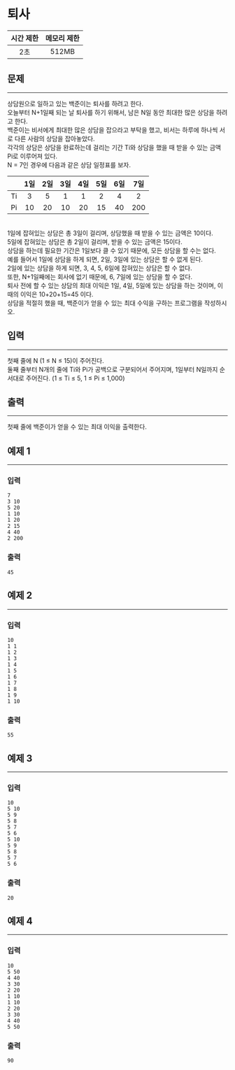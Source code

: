 퇴사
============================
|시간 제한|메모리 제한|
|:---:|:---:|
|2초|512MB|

## 문제
-------
상담원으로 일하고 있는 백준이는 퇴사를 하려고 한다.</br>
오늘부터 N+1일째 되는 날 퇴사를 하기 위해서, 남은 N일 동안 최대한 많은 상담을 하려고 한다.</br>
백준이는 비서에게 최대한 많은 상담을 잡으라고 부탁을 했고, 비서는 하루에 하나씩 서로 다른 사람의 상담을 잡아놓았다.</br>
각각의 상담은 상담을 완료하는데 걸리는 기간 Ti와 상담을 했을 때 받을 수 있는 금액 Pi로 이루어져 있다.</br>
N = 7인 경우에 다음과 같은 상담 일정표를 보자.</br>

||1일|2일|3일|4일|5일|6일|7일|
|:---:|:---:|:---:|:---:|:---:|:---:|:---:|:---:|
|Ti|3|5|1|1|2|4|2|
|Pi|10|20|10|20|15|40|200|

</br>
1일에 잡혀있는 상담은 총 3일이 걸리며, 상담했을 때 받을 수 있는 금액은 10이다.</br>
5일에 잡혀있는 상담은 총 2일이 걸리며, 받을 수 있는 금액은 15이다.</br>
상담을 하는데 필요한 기간은 1일보다 클 수 있기 때문에, 모든 상담을 할 수는 없다.</br>
예를 들어서 1일에 상담을 하게 되면, 2일, 3일에 있는 상담은 할 수 없게 된다.</br>
2일에 있는 상담을 하게 되면, 3, 4, 5, 6일에 잡혀있는 상담은 할 수 없다.</br>
또한, N+1일째에는 회사에 없기 때문에, 6, 7일에 있는 상담을 할 수 없다.</br>
퇴사 전에 할 수 있는 상담의 최대 이익은 1일, 4일, 5일에 있는 상담을 하는 것이며, 이때의 이익은 10+20+15=45 이다.</br>
상담을 적절히 했을 때, 백준이가 얻을 수 있는 최대 수익을 구하는 프로그램을 작성하시오.</br>

## 입력
-------
첫째 줄에 N (1 ≤ N ≤ 15)이 주어진다.</br>
둘째 줄부터 N개의 줄에 Ti와 Pi가 공백으로 구분되어서 주어지며, 1일부터 N일까지 순서대로 주어진다. (1 ≤ Ti ≤ 5, 1 ≤ Pi ≤ 1,000)</br>

## 출력
-------
첫째 줄에 백준이가 얻을 수 있는 최대 이익을 출력한다.</br>

## 예제 1
-------
### 입력
```
7
3 10
5 20
1 10
1 20
2 15
4 40
2 200
```
### 출력
```
45
```

## 예제 2
-------
### 입력
```
10
1 1
1 2
1 3
1 4
1 5
1 6
1 7
1 8
1 9
1 10
```
### 출력
```
55
```

## 예제 3
-------
### 입력
```
10
5 10
5 9
5 8
5 7
5 6
5 10
5 9
5 8
5 7
5 6
```
### 출력
```
20
```

## 예제 4
-------
### 입력
```
10
5 50
4 40
3 30
2 20
1 10
1 10
2 20
3 30
4 40
5 50
```
### 출력
```
90
```
